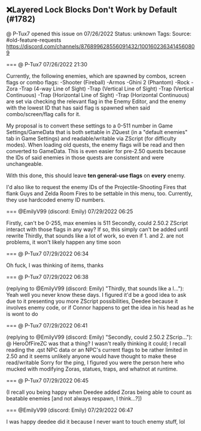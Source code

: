 ## ❌Layered Lock Blocks Don't Work by Default (#1782)
@ P-Tux7 opened this issue on 07/26/2022
Status: unknown
Tags: 
Source: #old-feature-requests https://discord.com/channels/876899628556091432/1001602363414560809


=== @ P-Tux7 07/26/2022 21:30

Currently, the following enemies, which are spawned by combos, screen flags or combo flags:
-Shooter (Fireball)
-Armos
-Ghini 2 (Phantom)
-Rock
-Zora
-Trap (4-way Line of Sight)
-Trap (Vertical Line of Sight)
-Trap (Vertical Continuous)
-Trap (Horizontal Line of Sight)
-Trap (Horizontal Continuous)
are set via checking the relevant flag in the Enemy Editor, and the enemy with the lowest ID that has said flag is spawned when said combo/screen/flag calls for it.

My proposal is to convert these settings to a 0-511 number in Game Settings/GameData that is both settable in ZQuest (in a "default enemies" tab in Game Settings) and readable/writable via ZScript (for difficulty modes). When loading old quests, the enemy flags will be read and then converted to GameData. This is even easier for pre-2.50 quests because the IDs of said enemies in those quests are consistent and were unchangeable.

With this done, this should leave **ten general-use flags** on **every** enemy.

I'd also like to request the enemy IDs of the Projectile-Shooting Fires that flank Guys and Zelda Room Fires to be settable in this menu, too. Currently, they use hardcoded enemy ID numbers.

=== @EmilyV99 (discord: Emily) 07/29/2022 06:25

Firstly, can't be 0-255, max enemies is 511
Secondly, could 2.50.2 ZScript interact with those flags in any way? If so, this simply can't be added until rewrite
Thirdly, that sounds like a lot of work, so even if 1. and 2. are not problems, it won't likely happen any time soon

=== @ P-Tux7 07/29/2022 06:34

Oh fuck, I was thinking of items, thanks

=== @ P-Tux7 07/29/2022 06:38

(replying to @EmilyV99 (discord: Emily) "Thirdly, that sounds like a l…"): Yeah well you never know these days. I figured it'd be a good idea to ask due to it presenting you more ZScript possibilities, Deedee because it involves enemy code, or if Connor happens to get the idea in his head as he is wont to do

=== @ P-Tux7 07/29/2022 06:41

(replying to @EmilyV99 (discord: Emily) "Secondly, could 2.50.2 ZScrip…"): @ HeroOfFireZC was that a thing? I wasn't really thinking it could; I recall reading the .qst NPC data or an NPC's current flags to be rather limited in 2.50 and it seems unlikely anyone would have thought to make these read/writable
Sorry for the ping, I figured you were the person here who mucked with modifying Zoras, statues, traps, and whatnot at runtime.

=== @ P-Tux7 07/29/2022 06:45

(I recall you being happy when Deedee added Zoras being able to count as beatable enemies [and not always respawn, I think...?])

=== @EmilyV99 (discord: Emily) 07/29/2022 06:47

I was happy deedee did it because I never want to touch enemy stuff, lol
